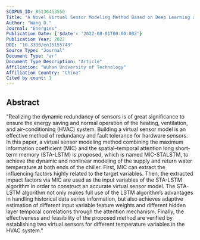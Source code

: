 ```yaml
---
SCOPUS_ID: 85136453550
Title: "A Novel Virtual Sensor Modeling Method Based on Deep Learning and Its Application in Heating, Ventilation, and Air-Conditioning System"
Author: "Wang D."
Journal: "Energies"
Publication Date: {'$date': '2022-08-01T00:00:00Z'}
Publication Year: 2022
DOI: "10.3390/en15155743"
Source Type: "Journal"
Document Type: "ar"
Document Type Description: "Article"
Affiliation: "Wuhan University of Technology"
Affiliation Country: "China"
Cited by count: 1
---
```


## Abstract
"Realizing the dynamic redundancy of sensors is of great significance to ensure the energy saving and normal operation of the heating, ventilation, and air-conditioning (HVAC) system. Building a virtual sensor model is an effective method of redundancy and fault tolerance for hardware sensors. In this paper, a virtual sensor modeling method combining the maximum information coefficient (MIC) and the spatial–temporal attention long short-term memory (STA-LSTM) is proposed, which is named MIC-STALSTM, to achieve the dynamic and nonlinear modeling of the supply and return water temperature at both ends of the chiller. First, MIC can extract the influencing factors highly related to the target variables. Then, the extracted impact factors via MIC are used as the input variables of the STA-LSTM algorithm in order to construct an accurate virtual sensor model. The STA-LSTM algorithm not only makes full use of the LSTM algorithm’s advantages in handling historical data series information, but also achieves adaptive estimation of different input variable feature weights and different hidden layer temporal correlations through the attention mechanism. Finally, the effectiveness and feasibility of the proposed method are verified by establishing two virtual sensors for different temperature variables in the HVAC system."
